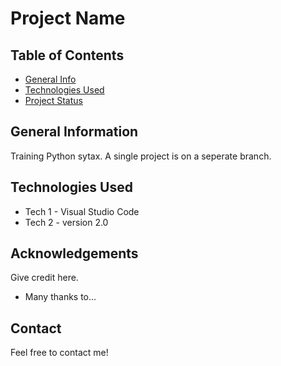 # Project Name

## Table of Contents
* [General Info](#general-information)
* [Technologies Used](#technologies-used)
* [Project Status](#project-status)

## General Information
Training Python sytax. 
A single project is on a seperate branch.

## Technologies Used
- Tech 1 - Visual Studio Code
- Tech 2 - version 2.0


## Acknowledgements
Give credit here.
- Many thanks to...


## Contact
Feel free to contact me!


